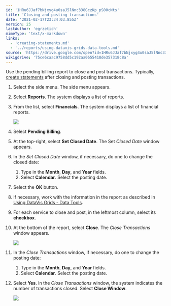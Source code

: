 ```yaml
---
id: '1HRu6JJaf7bNjxyg4u0saJ5lNnc338GczKp_pS00cNts'
title: 'Closing and posting transactions'
date: '2021-02-17T23:34:03.855Z'
version: 25
lastAuthor: 'egrzetich'
mimeType: 'text/x-markdown'
links:
  - 'creating-statements.md'
  - '../reports/using-datavis-grids-data-tools.md'
source: 'https://drive.google.com/open?id=1HRu6JJaf7bNjxyg4u0saJ5lNnc338GczKp_pS00cNts'
wikigdrive: '75ce6caac9758dd5c192aa0655418de357318c8a'
---
```

Use the pending billing report to close and post transactions. Typically, [create statements](creating-statements.md) after closing and posting transactions.
1. Select the side menu. The side menu appears.
2. Select <strong>Reports</strong>. The system displays a list of reports.
3. From the list, select <strong>Financials</strong>. The system displays a list of financial reports.

   <img src="../closing-and-posting-transactions.assets/42281d901684ce13c2ba663c2ca33a47.png" />  

4. Select <strong>Pending Billing</strong>.
5. At the top-right, select <strong>Set Closed Date</strong>. The Set <em>Closed Date</em> window appears.
6. In the <em>Set Closed Date</em> window, if necessary, do one to change the closed date:
   1. Type in the <strong>Month</strong>, <strong>Day</strong>, and <strong>Year</strong> fields.
   2. Select <strong>Calendar</strong>. Select the posting date.
1. Select the <strong>OK</strong> button.
2. If necessary, work with the information in the report as described in [Using DataVis Grids - Data Tools](../reports/using-datavis-grids-data-tools.md).
3. For each service to close and post, in the leftmost column, select its <strong>checkbox</strong>.
4. At the bottom of the report, select <strong>Close</strong>. The <em>Close Transactions</em> window appears.

   <img src="../closing-and-posting-transactions.assets/14d4657f7b3add8173297fdfc9adedc5.png" />  

5. In the <em>Close Transactions</em> window, if necessary, do one to change the posting date:
   1. Type in the <strong>Month</strong>, <strong>Day</strong>, and <strong>Year</strong> fields.
   2. Select <strong>Calendar</strong>. Select the posting date.
1. Select <strong>Yes</strong>. In the <em>Close Transactions</em> window, the system indicates the number of transactions closed. Select <strong>Close Window</strong>.

   <img src="../closing-and-posting-transactions.assets/9724da7dfe632eb22e772c2340f644a6.png" />  


